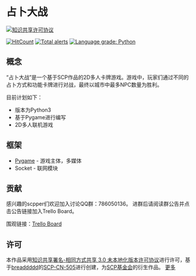# 占卜大战
[![知识共享许可协议](https://i.creativecommons.org/l/by-sa/3.0/88x31.png)](http://creativecommons.org/licenses/by-sa/3.0/)

[![HitCount](http://hits.dwyl.io/Cynthia7979/The-Prophesy-War.svg)](http://hits.dwyl.io/Cynthia7979/The-Prophesy-War)
[![Total alerts](https://img.shields.io/lgtm/alerts/g/Cynthia7979/The-Prophesy-War.svg?logo=lgtm&logoWidth=18)](https://lgtm.com/projects/g/Cynthia7979/The-Prophesy-War/alerts/)
[![Language grade: Python](https://img.shields.io/lgtm/grade/python/g/Cynthia7979/The-Prophesy-War.svg?logo=lgtm&logoWidth=18)](https://lgtm.com/projects/g/Cynthia7979/The-Prophesy-War/context:python)

## 概念
“占卜大战”是一个基于SCP作品的2D多人卡牌游戏。游戏中，玩家们通过不同的占卜方式和功能卡牌进行对战，最终以城市中最多NPC数量为胜利。

目前计划如下：
* 版本为Python3
* 基于Pygame进行编写
* 2D多人联机游戏

## 框架
* [Pygame](https://www.pygame.org/news) - 游戏主体，多媒体
* Socket - 联网模块

## 贡献
感兴趣的scpper们欢迎加入讨论QQ群：786050136。
进群后请阅读群公告并点击公告链接加入Trello Board。

围观链接：[Trello Board](https://trello.com/b/WxonLBci/the-prophesy-war)

## 许可
本作品采用<a rel="license" href="http://creativecommons.org/licenses/by-sa/3.0/">知识共享署名-相同方式共享 3.0 未本地化版本许可协议</a>进行许可，基于[breaddddd](http://scp-wiki-cn.wikidot.com/breaddddd-s-personnel-file)的[SCP-CN-505](http://scp-wiki-cn.wikidot.com/scp-cn-505)进行创建，为[SCP基金会](http://scp-wiki-cn.wikidot.com/)的衍生作品。
[更多](https://github.com/Cynthia7979/The-Prophesy-War/tree/master/LICENSE)
